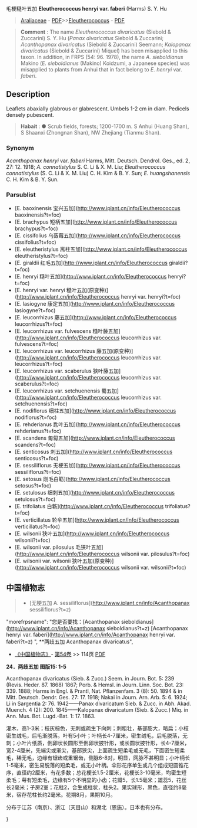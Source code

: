 毛梗糙叶五加 **Eleutherococcus henryi var. faberi** (Harms) S. Y. Hu

> [Araliaceae](http://www.iplant.cn/info/Araliaceae?t=foc) - [PDF](http://www.iplant.cn/foc/pdf/Araliaceae.pdf)>>[Eleutherococcus](http://www.iplant.cn/info/Eleutherococcus?t=foc) - [PDF](http://www.iplant.cn/foc/pdf/Eleutherococcus.pdf)


> **Comment** : 
> The name *Eleutherococcus divaricatus* (Siebold & Zuccarini) S. Y. Hu (*Panax divaricatus* Siebold & Zuccarini; *Acanthopanax divaricatus* (Siebold & Zuccarini) Seemann; *Kalopanax divaricatus* (Siebold & Zuccarini) Miquel) has been misapplied to this taxon. In addition, in FRPS (54: 96. 1978), the name *A. sieboldianus* Makino (*E. sieboldianus* (Makino) Koidzumi, a Japanese species) was misapplied to plants from Anhui that in fact belong to *E. henryi* var. *faberi*.

## Description

Leaflets abaxially glabrous or glabrescent. Umbels 1-2 cm in diam. Pedicels densely pubescent.


> **Habait** : 
>● Scrub fields, forests; 1200-1700 m. S Anhui (Huang Shan), S Shaanxi (Zhongnan Shan), NW Zhejiang (Tianmu Shan).

### Synonym
*Acanthopanax henryi* var. *faberi* Harms, Mitt. Deutsch. Dendrol. Ges., ed. 2, 27: 12. 1918; *A. connatistylus* S. C. Li & X. M. Liu; *Eleutherococcus connatistylus* (S. C. Li & X. M. Liu) C. H. Kim & B. Y. Sun; *E. huangshanensis* C. H. Kim & B. Y. Sun.



### Parsublist

* [E.  baoxinensis  宝兴五加](http://www.iplant.cn/info/Eleutherococcus baoxinensis?t=foc)
* [E.  brachypus  短柄五加](http://www.iplant.cn/info/Eleutherococcus brachypus?t=foc)
* [E.  cissifolius  乌蔹莓五加](http://www.iplant.cn/info/Eleutherococcus cissifolius?t=foc)
* [E.  eleutheristylus  离柱五加](http://www.iplant.cn/info/Eleutherococcus eleutheristylus?t=foc)
* [E.  giraldii  红毛五加](http://www.iplant.cn/info/Eleutherococcus giraldii?t=foc)
* [E.  henryi  糙叶五加](http://www.iplant.cn/info/Eleutherococcus henryi?t=foc)
* [E.  henryi var. henryi  糙叶五加(原变种)](http://www.iplant.cn/info/Eleutherococcus henryi var. henryi?t=foc)
* [E.  lasiogyne  康定五加](http://www.iplant.cn/info/Eleutherococcus lasiogyne?t=foc)
* [E.  leucorrhizus  藤五加](http://www.iplant.cn/info/Eleutherococcus leucorrhizus?t=foc)
* [E.  leucorrhizus var. fulvescens  糙叶藤五加](http://www.iplant.cn/info/Eleutherococcus leucorrhizus var. fulvescens?t=foc)
* [E.  leucorrhizus var. leucorrhizus  藤五加(原变种)](http://www.iplant.cn/info/Eleutherococcus leucorrhizus var. leucorrhizus?t=foc)
* [E.  leucorrhizus var. scaberulus  狭叶藤五加](http://www.iplant.cn/info/Eleutherococcus leucorrhizus var. scaberulus?t=foc)
* [E.  leucorrhizus var. setchuenensis  蜀五加](http://www.iplant.cn/info/Eleutherococcus leucorrhizus var. setchuenensis?t=foc)
* [E.  nodiflorus  细柱五加](http://www.iplant.cn/info/Eleutherococcus nodiflorus?t=foc)
* [E.  rehderianus  匙叶五加](http://www.iplant.cn/info/Eleutherococcus rehderianus?t=foc)
* [E.  scandens  匍匐五加](http://www.iplant.cn/info/Eleutherococcus scandens?t=foc)
* [E.  senticosus  刺五加](http://www.iplant.cn/info/Eleutherococcus senticosus?t=foc)
* [E.  sessiliflorus  无梗五加](http://www.iplant.cn/info/Eleutherococcus sessiliflorus?t=foc)
* [E.  setosus  刚毛白簕](http://www.iplant.cn/info/Eleutherococcus setosus?t=foc)
* [E.  setulosus  细刺五加](http://www.iplant.cn/info/Eleutherococcus setulosus?t=foc)
* [E.  trifoliatus  白簕](http://www.iplant.cn/info/Eleutherococcus trifoliatus?t=foc)
* [E.  verticillatus  轮伞五加](http://www.iplant.cn/info/Eleutherococcus verticillatus?t=foc)
* [E.  wilsonii  狭叶五加](http://www.iplant.cn/info/Eleutherococcus wilsonii?t=foc)
* [E.  wilsonii var. pilosulus  毛狭叶五加](http://www.iplant.cn/info/Eleutherococcus wilsonii var. pilosulus?t=foc)
* [E.  wilsonii var. wilsonii  狭叶五加(原变种)](http://www.iplant.cn/info/Eleutherococcus wilsonii var. wilsonii?t=foc)

## 中国植物志

> * [无梗五加  A.  sessiliflorus](http://www.iplant.cn/info/Acanthopanax sessiliflorus?t=z)

  "morefrpsname": "您是否要找：<span class='spantxt'>[Acanthopanax sieboldianus](http://www.iplant.cn/info/Acanthopanax sieboldianus?t=z)
  [Acanthopanax henryi var. faberi](http://www.iplant.cn/info/Acanthopanax henryi var. faberi?t=z)  ",
**两歧五加 Acanthopanax divaricatus",



* [《中国植物志》](http://www.iplant.cn/frps)- [第54卷](http://www.iplant.cn/frps/vol/54) >> 114页 [PDF](http://www.iplant.cn/frps/pdf/54/114.PDF)


**24．两歧五加 图版15: 1-5**

Acanthopanax divaricatus (Sieb. & Zucc.) Seem. in Journ. Bot. 5: 239 (Revis. Heder. 87. 1868) 1867; Porb. & Hemsl. in Journ. Linn. Soc. Bot. 23: 339. 1888; Harms in Engl. & Prantl, Nat. Pflanzenfam. 3 (8): 50. 1894 & in Mitt. Deutsch. Dendr. Ges. 27: 17. 1918; Nakai in Journ. Arn. Arb. 5: 6. 1924; Li in Sargentia 2: 76. 1942——Panax divaricatum Sieb. & Zucc. in Abh. Akad. Muench. 4 (2): 200. 1845——Kalopanax divaricatum (Sieb. & Zucc.) Miq. in Ann. Mus. Bot. Lugd.-Bat. 1: 17. 1863.

灌木，高1-3米；枝灰棕色，无刺或疏生下向刺；刺粗壮，基部膨大，略扁；小枝密生绒毛，后毛渐脱落。叶有5小叶；叶柄长4-7厘米，密生绒毛，后毛脱落，无刺；小叶片纸质，倒卵状长圆形至倒卵状披针形，或长圆状披针形，长4-7厘米，宽2-4厘米，先端尖或渐尖，基部狭尖，上面疏生短柔毛或无毛，下面密生短柔毛，稀无毛，边缘有锯齿或重锯齿，侧脉6-8对，明显，网脉不甚明显；小叶柄长1-5毫米，密生易脱落的短柔毛，或无小叶柄。伞形花序单生或几个组成短圆锥花序，直径约2厘米，有花多数；总花梗长1.5-2厘米，花梗长3-10毫米，均密生短柔毛；萼有短柔毛，边缘有5个不明显的小齿；花瓣5，长1.5毫米；雄蕊5，花丝长2毫米；子房2室；花柱2，合生成柱状，柱头2。果实球形，黑色，直径约8毫米，宿存花柱长约2毫米。花期8月，果期10月。

分布于江苏（南京）、浙江（天目山）和湖北（恩施）。日本也有分布。



}